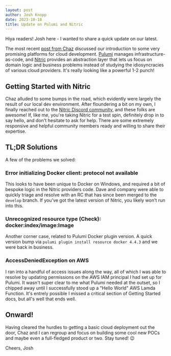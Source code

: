 ```yaml
---
layout: post
author: Josh Knopp
date: 2023-10-18
title: Update on Pulumi and Nitric
---
```


Hiya readers! Josh here - I wanted to share a quick update on our latest.

The most recent [post from Chaz](/2023/10/05/streamlining-cloud-development-with-pulumi-and-nitric/) discussed our introduction to some very promising platforms for cloud development. [Pulumi](https://www.pulumi.com/) manages infrastructure-as-code, and [Nitric](https://nitric.io/) provides an abstraction layer that lets us focus on domain logic and business problems instead of studying the idiosyncracies of various cloud providers. It's really looking like a powerful 1-2 punch!

## Getting Started with Nitric

Chaz alluded to some bumps in the road, which evidently were largely the result of our local dev environment. After floundering a bit on my own, I finally reached out to the [Nitric Discord community](https://discord.com/channels/955259353043173427/955259353043173430), and these folks are awesome! If, like me, you're taking Nitric for a test spin, definitely drop in to say hello, and don't hesitate to ask for help. There are some extremely responsive and helpful community members ready and willing to share their expertise.

## TL;DR Solutions

A few of the problems we solved:

### Error initializing Docker client: protocol not available

This looks to have been unique to Docker on Windows, and required a bit of bespoke logic in the Nitric providers code. Dave and company were able to quickly triage and resolve with an RC that has since been merged to the `develop` branch. If you've got the latest version of Nitric, you likely won't run into this.

### Unrecognized resource type (Check): docker:index/image:Image

Another corner case, related to Pulumi Docker plugin version. A quick version bump via `pulumi plugin install resource docker 4.4.3` and we were back in business.

### AccessDeniedException on AWS

I ran into a handful of access issues along the way, all of which I was able to resolve by updating permissions on the AWS IAM principal I had set up for Pulumi. It wasn't super clear to me what Pulumi needed at the outset, so I chipped away until I successfully stood up a "Hello World" AWS Lamda Function. It's entrely possible I missed a critical section of Getting Started docs, but all's well that ends well.

## Onward!

Having cleared the hurdles to getting a basic cloud deployment out the door, Chaz and I can regroup and focus on building some cool new POCs and maybe even a full-fledged product or two. Stay tuned! 😉

Cheers,
Josh
